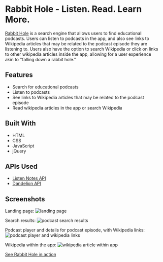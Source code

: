 <h1>Rabbit Hole - Listen. Read. Learn More.</h1>
<a href="https://rise-erpelding.github.io/rabbit-hole/" target="_blank">Rabbit Hole</a> is a search engine that allows users to find educational podcasts. Users can listen to podcasts in the app, and also see links to Wikipedia articles that may be related to the podcast episode they are listening to. Users also have the option to search Wikipedia or click on links to other wikipedia articles inside the app, allowing for a user experience akin to "falling down a rabbit hole."

<h2>Features</h2>
<ul>
  <li>Search for educational podcasts</li>
  <li>Listen to podcasts</li>
  <li>See links to Wikipedia articles that may be related to the podcast episode</li>
  <li>Read wikipedia articles in the app or search Wikipedia</li>
</ul>

<h2>Built With</h2>
<ul>
  <li>HTML</li>
  <li>CSS</li>
  <li>JavaScript</li>
  <li>jQuery</li>
</ul>

<h2>APIs Used</h2>
<ul>
  <li><a href="https://www.listennotes.com/" target="_blank">Listen Notes API</a></li>
  <li><a href="https://dandelion.eu/" target="_blank">Dandelion API</a></li>
</ul>

<h2>Screenshots</h2>
Landing page:
<img src="Screenshots/landing-page" alt="landing page" />

Search results:
<img src="Screenshots/search-results" alt="podcast search results" />

Podcast player and details for podcast episode, with Wikipedia links:
<img src="Screenshots/podcast-player" alt="podcast player and wikipedia links" />

Wikipedia within the app:
<img src="Screenshots/wikipedia-article" alt="wikipedia article within app" />



<a href="https://rise-erpelding.github.io/rabbit-hole/" target="_blank">See Rabbit Hole in action</a>

